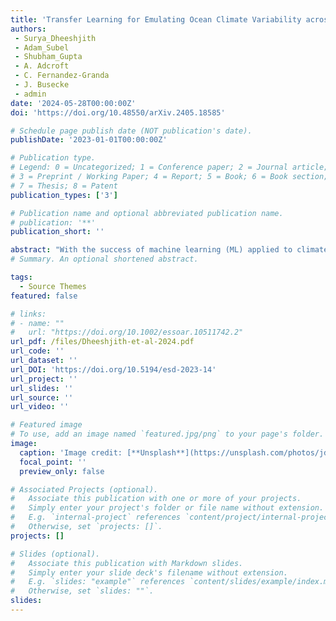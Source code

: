 ```yaml
---
title: 'Transfer Learning for Emulating Ocean Climate Variability across CO2 forcing'
authors:
 - Surya_Dheeshjith
 - Adam_Subel
 - Shubham_Gupta
 - A. Adcroft
 - C. Fernandez-Granda
 - J. Busecke
 - admin
date: '2024-05-28T00:00:00Z'
doi: 'https://doi.org/10.48550/arXiv.2405.18585'

# Schedule page publish date (NOT publication's date).
publishDate: '2023-01-01T00:00:00Z'

# Publication type.
# Legend: 0 = Uncategorized; 1 = Conference paper; 2 = Journal article;
# 3 = Preprint / Working Paper; 4 = Report; 5 = Book; 6 = Book section;
# 7 = Thesis; 8 = Patent
publication_types: ['3']

# Publication name and optional abbreviated publication name.
# publication: '**'
publication_short: ''

abstract: "With the success of machine learning (ML) applied to climate reaching further every day, emulators have begun to show promise not only for weather but for multi-year time scales in the atmosphere. Similar work for the ocean remains nascent, with state-of-the-art limited to models running for shorter time scales or only for regions of the globe. In this work, we demonstrate high-skill global emulation for surface ocean fields over 5-8 years of model rollout, accurately representing modes of variability for two different ML architectures (ConvNext and Transformers). In addition, we address the outstanding question of generalization, an essential consideration if the end-use of emulation is to model warming scenarios outside of the model training data. We show that 1) generalization is not an intrinsic feature of a data-driven emulator, 2) fine-tuning the emulator on only small amounts of additional data from a distribution similar to the test set can enable the emulator to perform well in a warmed climate, and 3) the forced emulators are robust to noise in the forcing."
# Summary. An optional shortened abstract.

tags:
  - Source Themes
featured: false

# links:
# - name: ""
#   url: "https://doi.org/10.1002/essoar.10511742.2"
url_pdf: /files/Dheeshjith-et-al-2024.pdf
url_code: ''
url_dataset: ''
url_DOI: 'https://doi.org/10.5194/esd-2023-14'
url_project: ''
url_slides: ''
url_source: ''
url_video: ''

# Featured image
# To use, add an image named `featured.jpg/png` to your page's folder.
image:
  caption: 'Image credit: [**Unsplash**](https://unsplash.com/photos/jdD8gXaTZsc)'
  focal_point: ''
  preview_only: false

# Associated Projects (optional).
#   Associate this publication with one or more of your projects.
#   Simply enter your project's folder or file name without extension.
#   E.g. `internal-project` references `content/project/internal-project/index.md`.
#   Otherwise, set `projects: []`.
projects: []

# Slides (optional).
#   Associate this publication with Markdown slides.
#   Simply enter your slide deck's filename without extension.
#   E.g. `slides: "example"` references `content/slides/example/index.md`.
#   Otherwise, set `slides: ""`.
slides:
---
```

